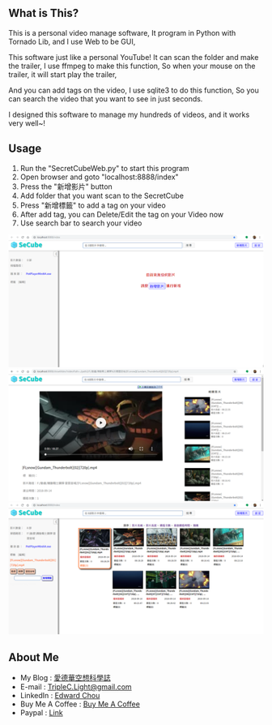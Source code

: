 ## What is This?

This is a personal video manage software, It program in Python with Tornado Lib, and I use Web to be GUI,

This software just like a personal YouTube! It can scan the folder and make the trailer, I use ffmpeg to make this function, So when your mouse on the trailer, it will start play the trailer,

And you can add tags on the video, I use sqlite3 to do this function, So you can search the video that you want to see in just seconds.

I designed this software to manage my hundreds of videos, and it works very well~!



## Usage

1. Run the "SecretCubeWeb.py" to start this program
2. Open browser and goto "localhost:8888/index"
3. Press the "新增影片" button
4. Add folder that you want scan to the SecretCube
5. Press "新增標籤" to add a tag on your video
6. After add tag, you can Delete/Edit the tag on your Video now
7. Use search bar to search your video

<center><img src="https://github.com/TripleC-Light/SecretCube/blob/master/static/index.png?raw=true" width=690></center>

<center><img src="https://github.com/TripleC-Light/SecretCube/blob/master/static/showvideo.png?raw=true" width=690></center>

<center><img src="https://github.com/TripleC-Light/SecretCube/blob/master/static/tags.png?raw=true" width=690></center>

## About Me
 - My Blog : [愛德華空想科學誌](https://triplec-light.000webhostapp.com)
 - E-mail : TripleC.Light@gmail.com
 - LinkedIn : [Edward Chou](https://www.linkedin.com/in/edward-chou-42058912a)
 - Buy Me A Coffee : [Buy Me A Coffee](https://www.buymeacoffee.com/YrFKPo2)
 - Paypal : [Link](https://www.paypal.me/TripleCLight?locale.x=zh_TW)
 
